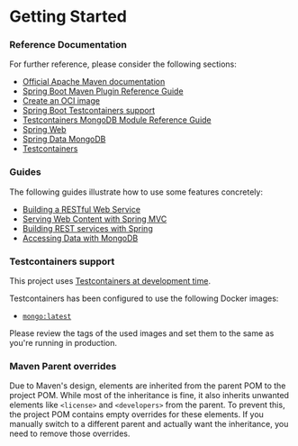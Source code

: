 # Getting Started

### Reference Documentation
For further reference, please consider the following sections:

* [Official Apache Maven documentation](https://maven.apache.org/guides/index.html)
* [Spring Boot Maven Plugin Reference Guide](https://docs.spring.io/spring-boot/3.3.2/maven-plugin)
* [Create an OCI image](https://docs.spring.io/spring-boot/3.3.2/maven-plugin/build-image.html)
* [Spring Boot Testcontainers support](https://docs.spring.io/spring-boot/3.3.2/reference/testing/testcontainers.html#testing.testcontainers)
* [Testcontainers MongoDB Module Reference Guide](https://java.testcontainers.org/modules/databases/mongodb/)
* [Spring Web](https://docs.spring.io/spring-boot/docs/3.3.2/reference/htmlsingle/index.html#web)
* [Spring Data MongoDB](https://docs.spring.io/spring-boot/docs/3.3.2/reference/htmlsingle/index.html#data.nosql.mongodb)
* [Testcontainers](https://java.testcontainers.org/)

### Guides
The following guides illustrate how to use some features concretely:

* [Building a RESTful Web Service](https://spring.io/guides/gs/rest-service/)
* [Serving Web Content with Spring MVC](https://spring.io/guides/gs/serving-web-content/)
* [Building REST services with Spring](https://spring.io/guides/tutorials/rest/)
* [Accessing Data with MongoDB](https://spring.io/guides/gs/accessing-data-mongodb/)

### Testcontainers support

This project uses [Testcontainers at development time](https://docs.spring.io/spring-boot/3.3.2/reference/features/dev-services.html#features.dev-services.testcontainers).

Testcontainers has been configured to use the following Docker images:

* [`mongo:latest`](https://hub.docker.com/_/mongo)

Please review the tags of the used images and set them to the same as you're running in production.

### Maven Parent overrides

Due to Maven's design, elements are inherited from the parent POM to the project POM.
While most of the inheritance is fine, it also inherits unwanted elements like `<license>` and `<developers>` from the parent.
To prevent this, the project POM contains empty overrides for these elements.
If you manually switch to a different parent and actually want the inheritance, you need to remove those overrides.

